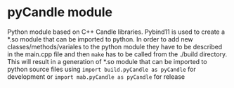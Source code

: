 
# pyCandle module

Python module based on C++ Candle libraries. Pybind11 is used to create a *.so module that can be imported to python. In order to add new classes/methods/variales to the python module they have to be described in the main.cpp file and then ```make``` has to be called from the ./build directory. This will result in a generation of *.so module that can be imported to python source files using
``` import build.pyCandle as pyCandle ``` for development 
or 
```import mab.pyCandle as pyCandle``` for release

